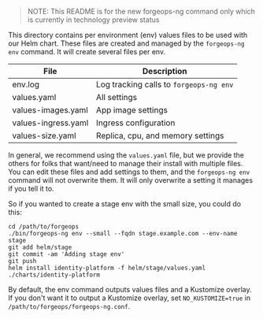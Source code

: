 >NOTE: This README is for the new forgeops-ng command only which is currently in technology preview status

This directory contains per environment (env) values files to be used with our Helm
chart. These files are created and managed by the `forgeops-ng env` command. It
will create several files per env.

| File | Description |
|------|-------------|
| env.log | Log tracking calls to `forgeops-ng env` |
| values.yaml | All settings |
| values-images.yaml | App image settings |
| values-ingress.yaml | Ingress configuration |
| values-size.yaml | Replica, cpu, and memory settings |

In general, we recommend using the `values.yaml` file, but we provide the
others for folks that want/need to manage their install with multiple files.
You can edit these files and add settings to them, and the `forgeops-ng env`
command will not overwrite them. It will only overwrite a setting it manages if
you tell it to.

So if you wanted to create a stage env with the small size, you could do this:
```
cd /path/to/forgeops
./bin/forgeops-ng env --small --fqdn stage.example.com --env-name stage
git add helm/stage
git commit -am 'Adding stage env'
git push
helm install identity-platform -f helm/stage/values.yaml ./charts/identity-platform
```

By default, the env command outputs values files and a Kustomize overlay. If
you don't want it to output a Kustomize overlay, set `NO_KUSTOMIZE=true` in
`/path/to/forgeops/forgeops-ng.conf`.
